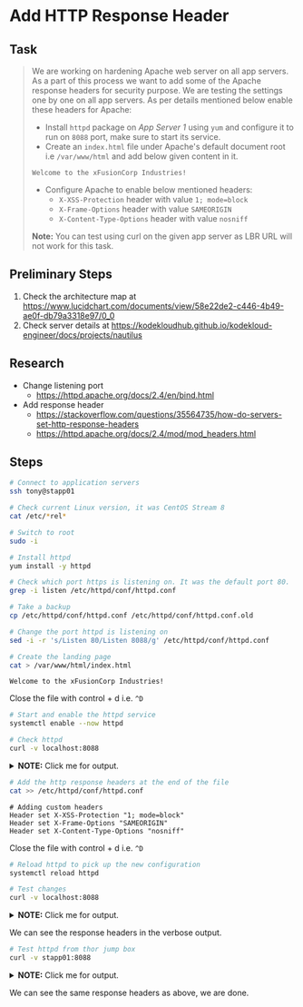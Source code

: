 # Add HTTP Response Header

## Task

> We are working on hardening Apache web server on all app servers. As a part of this process we want to add some of the Apache response headers for security purpose. We are testing the settings one by one on all app servers. As per details mentioned below enable these headers for Apache:
>
> * Install `httpd` package on *App Server 1* using `yum` and configure it to run on `8088` port, make sure to start its service.
> * Create an `index.html` file under Apache's default document root i.e `/var/www/html` and add below given content in it.
>
> `Welcome to the xFusionCorp Industries!`
>
> * Configure Apache to enable below mentioned headers:
>   * `X-XSS-Protection` header with value `1; mode=block`
>   * `X-Frame-Options` header with value `SAMEORIGIN`
>   * `X-Content-Type-Options` header with value `nosniff`
>
> **Note:** You can test using curl on the given app server as LBR URL will not work for this task.

## Preliminary Steps

1. Check the architecture map at https://www.lucidchart.com/documents/view/58e22de2-c446-4b49-ae0f-db79a3318e97/0_0
2. Check server details at https://kodekloudhub.github.io/kodekloud-engineer/docs/projects/nautilus

## Research

* Change listening port
  * https://httpd.apache.org/docs/2.4/en/bind.html
* Add response header
  * https://stackoverflow.com/questions/35564735/how-do-servers-set-http-response-headers
  * https://httpd.apache.org/docs/2.4/mod/mod_headers.html

## Steps

```bash
# Connect to application servers
ssh tony@stapp01

# Check current Linux version, it was CentOS Stream 8
cat /etc/*rel*

# Switch to root
sudo -i

# Install httpd
yum install -y httpd

# Check which port https is listening on. It was the default port 80.
grep -i listen /etc/httpd/conf/httpd.conf

# Take a backup
cp /etc/httpd/conf/httpd.conf /etc/httpd/conf/httpd.conf.old

# Change the port httpd is listening on
sed -i -r 's/Listen 80/Listen 8088/g' /etc/httpd/conf/httpd.conf

# Create the landing page
cat > /var/www/html/index.html
```

```
Welcome to the xFusionCorp Industries!
```

Close the file with control + d i.e. `^D`

```bash
# Start and enable the httpd service
systemctl enable --now httpd

# Check httpd
curl -v localhost:8088
```

<details>
  <summary><b>NOTE:</b> Click me for output.</summary>

```
* Rebuilt URL to: localhost:8088/
*   Trying 127.0.0.1...
* TCP_NODELAY set
* Connected to localhost (127.0.0.1) port 8088 (#0)
> GET / HTTP/1.1
> Host: localhost:8088
> User-Agent: curl/7.61.1
> Accept: */*
>
< HTTP/1.1 200 OK
< Date: Tue, 10 Oct 2023 08:30:26 GMT
< Server: Apache/2.4.37 (CentOS Stream)
< Last-Modified: Tue, 10 Oct 2023 08:30:01 GMT
< ETag: "27-60758834827bb"
< Accept-Ranges: bytes
< Content-Length: 39
< Content-Type: text/html; charset=UTF-8
<
Welcome to the xFusionCorp Industries!
* Connection #0 to host localhost left intact
```

</details>

```bash
# Add the http response headers at the end of the file
cat >> /etc/httpd/conf/httpd.conf
```

```
# Adding custom headers
Header set X-XSS-Protection "1; mode=block"
Header set X-Frame-Options "SAMEORIGIN"
Header set X-Content-Type-Options "nosniff"
```

Close the file with control + d i.e. `^D`

```bash
# Reload httpd to pick up the new configuration
systemctl reload httpd

# Test changes
curl -v localhost:8088
```

<details>
  <summary><b>NOTE:</b> Click me for output.</summary>

```
# Adding custom headers
Header set X-XSS-Protection "1; mode=block"
Header set X-Frame-Options "SAMEORIGIN"
Header set X-Content-Type-Options "nosniff"
[root@stapp01 ~]# systemctl reload httpd
[root@stapp01 ~]# curl -v localhost:8088
* Rebuilt URL to: localhost:8088/
*   Trying 127.0.0.1...
* TCP_NODELAY set
* Connected to localhost (127.0.0.1) port 8088 (#0)
> GET / HTTP/1.1
> Host: localhost:8088
> User-Agent: curl/7.61.1
> Accept: */*
>
< HTTP/1.1 200 OK
< Date: Tue, 10 Oct 2023 08:31:30 GMT
< Server: Apache/2.4.37 (CentOS Stream)
< Last-Modified: Tue, 10 Oct 2023 08:30:01 GMT
< ETag: "27-60758834827bb"
< Accept-Ranges: bytes
< Content-Length: 39
< X-XSS-Protection: 1; mode=block
< X-Frame-Options: SAMEORIGIN
< X-Content-Type-Options: nosniff
< Content-Type: text/html; charset=UTF-8
<
Welcome to the xFusionCorp Industries!
* Connection #0 to host localhost left intact
```

</details>

We can see the response headers in the verbose output.

```bash
# Test httpd from thor jump box
curl -v stapp01:8088
```

<details>
  <summary><b>NOTE:</b> Click me for output.</summary>

```
* Rebuilt URL to: stapp01:8088/
*   Trying 172.16.238.10...
* TCP_NODELAY set
* Connected to stapp01 (172.16.238.10) port 8088 (#0)
> GET / HTTP/1.1
> Host: stapp01:8088
> User-Agent: curl/7.61.1
> Accept: */*
>
< HTTP/1.1 200 OK
< Date: Tue, 10 Oct 2023 08:32:27 GMT
< Server: Apache/2.4.37 (CentOS Stream)
< Last-Modified: Tue, 10 Oct 2023 08:30:01 GMT
< ETag: "27-60758834827bb"
< Accept-Ranges: bytes
< Content-Length: 39
< X-XSS-Protection: 1; mode=block
< X-Frame-Options: SAMEORIGIN
< X-Content-Type-Options: nosniff
< Content-Type: text/html; charset=UTF-8
<
Welcome to the xFusionCorp Industries!
* Connection #0 to host stapp01 left intact
```

</details>

We can see the same response headers as above, we are done.
